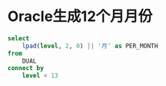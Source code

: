 # Oracle生成12个月月份

```sql
select
    lpad(level, 2, 0) || '月' as PER_MONTH
from
    DUAL
connect by
    level < 13
```
